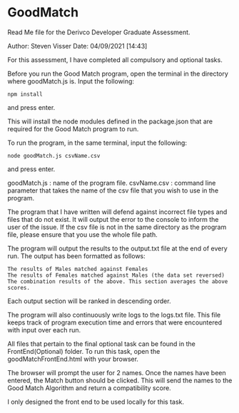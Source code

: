 # GoodMatch
Read Me file for the Derivco Developer Graduate Assessment.

Author: Steven Visser
Date: 04/09/2021 [14:43]

For this assessment, I have completed all compulsory and optional tasks.


Before you run the Good Match program, open the terminal in the directory where goodMatch.js is.
Input the following:

	npm install
		
and press enter.

This will install the node modules defined in the package.json that are required for the Good Match program to run.

To run the program, in the same terminal, input the following:

	node goodMatch.js csvName.csv

and press enter.

goodMatch.js : name of the program file.
csvName.csv  : command line parameter that takes the name of the csv file that you wish to use in 
	       the program.

The program that I have written will defend against incorrect file types and files that do not exist.
It will output the error to the console to inform the user of the issue.
If the csv file is not in the same directory as the program file, please ensure that you use the whole 
file path.

The program will output the results to the output.txt file at the end of every run. The output has been
formatted as follows:
	
	The results of Males matched against Females
	The results of Females matched against Males (the data set reversed)
	The combination results of the above. This section averages the above scores.
		
Each output section will be ranked in descending order.

The program will also continuously write logs to the logs.txt file. This file keeps track of program 
execution time and errors that were encountered with input over each run.

All files that pertain to the final optional task can be found in the FrontEnd(Optional) folder.
To run this task, open the goodMatchFrontEnd.html with your browser.

The browser will prompt the user for 2 names. Once the names have been entered, the Match button should
be clicked. This will send the names to the Good Match Algorithm and return a compatibility score.

I only designed the front end to be used locally for this task.
